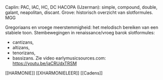 Caplin: PAC, IAC, HC, DC
HACOPA (IJzerman): simple, compound, double, galant, neapolitan, discant.
Grove: historisch overzicht van slotformules.
MGG

Gregoriaans en vroege meerstemmigheid: het melodisch bereiken van een stabiele toon.
Stembewegingen in renaissance/vroeg barok slotformules: 
- cantizans, 
- altizans, 
- tenorizans, 
- bassizans.
Zie video earlymusicsources.com: https://youtu.be/jaCRUdxTRSM

[[HARMONIE]]
[[XHARMONIELEER]]
[[Cadens]]

